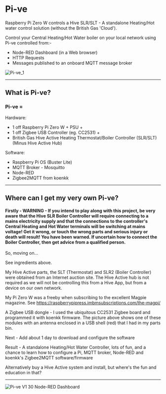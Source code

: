 # Pi-ve
Raspberry Pi Zero W controls a Hive SLR/SLT - A standalone Heating/Hot water control solution (without the British Gas 'Cloud').

Control your Central Heating/Hot Water boiler on your local network using Pi-ve controlled from:-

* Node-RED Dashboard (in a Web browser)
* HTTP Requests
* Messages published to an onboard MQTT message broker

![Pi-ve_1](https://user-images.githubusercontent.com/24318993/116269807-6c4e9180-a776-11eb-95e4-f6336ae7906d.png)

---

## What is Pi-ve?

### Pi-ve =

Hardware: 
* 1 off Raspberry Pi Zero W + PSU +
* 1 off Zigbee USB Controller (eg. CC2531) + 
* British Gas Hive Active Heating Thermostat/Boiler Controller (SLR/SLT)  (Minus Hive Active Hub)

Software:
* Raspberry Pi OS (Buster Lite)
* MQTT Broker - Mosquitto
* Node-RED
* Zigbee2MQTT from koenkk

---

## Where can I get my very own Pi-ve?

#### Firstly - WARNING - If you intend to play along with this project, be very aware that the Hive SLR Boiler Controller will require connecting to a mains electricity supply and that the connections to the controller's Central Heating and Hot Water terminals will be switching at mains voltage! Get it wrong, or touch the wrong parts and serious injury or death will  result! You have been warned. If uncertain how to connect the Boiler Controller, then get advice from a qualified person.

So, moving on...

See ingredients above. 

My Hive Active parts, the SLT (Thermostat) and SLR2 (Boiler Controller) were obtained from an Internet auction site. The Hive Active hub is not required as we will not be controlling this from
a Hive App, but from a device on our own network.

My Pi Zero W was a freeby when subscribing to the excellent Magpie magazine. See https://raspberrypipress.imbmsubscriptions.com/the-magpi/

A Zigbee USB dongle - I used the ubiquitous CC2531 Zigbee board and programmed it with koenkk firmware. The picture above shows one of these modules with an antenna enclosed in a USB shell (red) that I had 
in my parts bin.


Next - Add about 1 day to download and configure the software

Result - A standalone Heating/Hot Water Controller, lots of fun, and a chance to learn how to configure a Pi, MQTT broker, Node-RED and koenkk's Zigbee2MQTT software/firmware

Alternatively buy a Hive Active system and install, but where's the fun and education in that?

---
![Pi-ve V1 30 Node-RED Dashboard](https://user-images.githubusercontent.com/24318993/116281895-1253c900-a782-11eb-9ccd-9a1f381c17d9.png)







